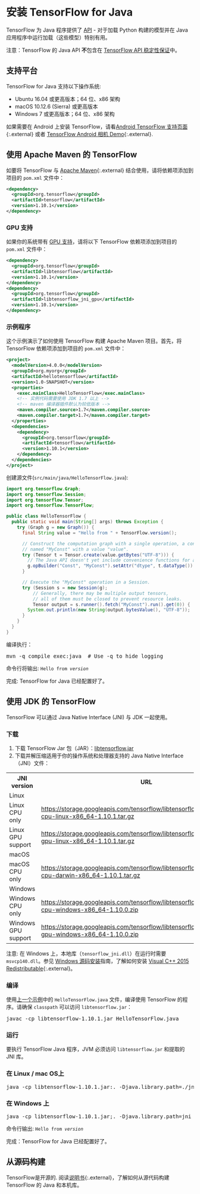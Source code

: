 # 安装 TensorFlow for Java

TensorFlow 为 Java 程序提供了 [API](https://www.tensorflow.org/api_docs/java/reference/org/tensorflow/package-summary) -  对于加载 Python 构建的模型并在 Java 应用程序中运行加载（这些模型）特别有用。

注意：TensorFlow 的 Java API **不**包含在 [TensorFlow API 稳定性保证](../guide/version_compat.md)中。

## 支持平台

TensorFlow for Java 支持以下操作系统:

* Ubuntu 16.04 或更高版本；64 位、x86 架构
* macOS 10.12.6 (Sierra) 或更高版本
* Windows 7 或更高版本；64 位、x86 架构

如果需要在 Android 上安装 TensorFlow，请看[Android TensorFlow 支持页面](https://github.com/tensorflow/tensorflow/tree/master/tensorflow/contrib/android){:.external} 或者 [TensorFlow Android 相机 Demo](https://github.com/tensorflow/tensorflow/tree/master/tensorflow/examples/android){:.external}.

## 使用 Apache Maven 的 TensorFlow

如要将 TensorFlow 与 [Apache Maven](https://maven.apache.org){:.external} 结合使用，请将依赖项添加到项目的 `pom.xml` 文件中：

```xml
<dependency>
  <groupId>org.tensorflow</groupId>
  <artifactId>tensorflow</artifactId>
  <version>1.10.1</version>
</dependency>
```

### GPU 支持

如果你的系统带有 [GPU 支持](./gpu.md)，请将以下 TensorFlow 依赖项添加到项目的 `pom.xml` 文件中：

```xml
<dependency>
  <groupId>org.tensorflow</groupId>
  <artifactId>libtensorflow</artifactId>
  <version>1.10.1</version>
</dependency>
<dependency>
  <groupId>org.tensorflow</groupId>
  <artifactId>libtensorflow_jni_gpu</artifactId>
  <version>1.10.1</version>
</dependency>
```

### 示例程序

这个示例演示了如何使用 TensorFlow 构建 Apache Maven 项目。首先，将 TensorFlow 依赖项添加到项目的 `pom.xml` 文件中：

```xml
<project>
  <modelVersion>4.0.0</modelVersion>
  <groupId>org.myorg</groupId>
  <artifactId>hellotensorflow</artifactId>
  <version>1.0-SNAPSHOT</version>
  <properties>
    <exec.mainClass>HelloTensorFlow</exec.mainClass>
	<!-- 实例代码需要使用 JDK 1.7 以上 -->
	<!-- maven 编译器插件默认为较低版本 -->
	<maven.compiler.source>1.7</maven.compiler.source>
	<maven.compiler.target>1.7</maven.compiler.target>
  </properties>
  <dependencies>
    <dependency>
	  <groupId>org.tensorflow</groupId>
	  <artifactId>tensorflow</artifactId>
	  <version>1.10.1</version>
	</dependency>
  </dependencies>
</project>
```

创建源文件(`src/main/java/HelloTensorFlow.java`):

```java
import org.tensorflow.Graph;
import org.tensorflow.Session;
import org.tensorflow.Tensor;
import org.tensorflow.TensorFlow;

public class HelloTensorFlow {
  public static void main(String[] args) throws Exception {
	try (Graph g = new Graph()) {
	  final String value = "Hello from " + TensorFlow.version();

	  // Construct the computation graph with a single operation, a constant
	  // named "MyConst" with a value "value".
	  try (Tensor t = Tensor.create(value.getBytes("UTF-8"))) {
	    // The Java API doesn't yet include convenience functions for adding operations.
		g.opBuilder("Const", "MyConst").setAttr("dtype", t.dataType()).setAttr("value", t).build();
	  }

	  // Execute the "MyConst" operation in a Session.
	  try (Session s = new Session(g);
	      // Generally, there may be multiple output tensors,
		  // all of them must be closed to prevent resource leaks.
		  Tensor output = s.runner().fetch("MyConst").run().get(0)) {
	    System.out.println(new String(output.bytesValue(), "UTF-8"));
	  }
    }
  }
}
```

编译执行：

<pre class="devsite-terminal prettyprint lang-bsh">
mvn -q compile exec:java  # Use -q to hide logging
</pre>

命令行将输出: <code>Hello from <em>version</em></code>

完成: TensorFlow for Java 已经配置好了。

## 使用 JDK 的 TensorFlow

TensorFlow 可以通过 Java Native Interface (JNI) 与 JDK 一起使用。

### 下载

1. 下载 TensorFlow Jar 包（JAR）：[libtensorflow.jar](https://storage.googleapis.com/tensorflow/libtensorflow/libtensorflow-1.10.1.jar)
2. 下载并解压缩适用于你的操作系统和处理器支持的 Java Native Interface（JNI）文件：

<table>
  <tr><th>JNI version</th><th>URL</th></tr>
  <tr class="alt"><td colspan="2">Linux</td></tr>
  <tr>
    <td>Linux CPU only</td>
    <td class="devsite-click-to-copy"><a href="https://storage.googleapis.com/tensorflow/libtensorflow/libtensorflow_jni-cpu-linux-x86_64-1.10.1.tar.gz">https://storage.googleapis.com/tensorflow/libtensorflow/libtensorflow_jni-cpu-linux-x86_64-1.10.1.tar.gz</a></td>
  </tr>
  <tr>
    <td>Linux GPU support</td>
    <td class="devsite-click-to-copy"><a href="https://storage.googleapis.com/tensorflow/libtensorflow/libtensorflow_jni-gpu-linux-x86_64-1.10.1.tar.gz">https://storage.googleapis.com/tensorflow/libtensorflow/libtensorflow_jni-gpu-linux-x86_64-1.10.1.tar.gz</a></td>
  </tr>
  <tr class="alt"><td colspan="2">macOS</td></tr>
  <tr>
    <td>macOS CPU only</td>
    <td class="devsite-click-to-copy"><a href="https://storage.googleapis.com/tensorflow/libtensorflow/libtensorflow_jni-cpu-darwin-x86_64-1.10.1.tar.gz">https://storage.googleapis.com/tensorflow/libtensorflow/libtensorflow_jni-cpu-darwin-x86_64-1.10.1.tar.gz</a></td>
  </tr>
  <tr class="alt"><td colspan="2">Windows</td></tr>
  <tr>
    <td>Windows CPU only</td>
    <td class="devsite-click-to-copy"><a href="https://storage.googleapis.com/tensorflow/libtensorflow/libtensorflow_jni-cpu-windows-x86_64-1.10.0.zip">https://storage.googleapis.com/tensorflow/libtensorflow/libtensorflow_jni-cpu-windows-x86_64-1.10.0.zip</a></td>
  </tr>
  <tr>
    <td>Windows GPU support</td>
    <td class="devsite-click-to-copy"><a href="https://storage.googleapis.com/tensorflow/libtensorflow/libtensorflow_jni-gpu-windows-x86_64-1.10.0.zip">https://storage.googleapis.com/tensorflow/libtensorflow/libtensorflow_jni-gpu-windows-x86_64-1.10.0.zip</a></td>
  </tr>
</table>

注意: 在 Windows 上，本地库（`tensorflow_jni.dll`）在运行时需要 `msvcp140.dll`。参见 [Windows 源码安装](./source_windows.md)指南，了解如何安装 [Visual C++ 2015 Redistributable](https://www.microsoft.com/en-us/download/details.aspx?id=48145){:.external}。

### 编译

使用[上一个示例](#example)中的 `HelloTensorFlow.java` 文件，编译使用 TensorFlow 的程序。请确保 `classpath` 可以访问 `libtensorflow.jar`：

<pre class="devsite-terminal devsite-click-to-copy">
javac -cp libtensorflow-1.10.1.jar HelloTensorFlow.java
</pre>

### 运行

要执行 TensorFlow Java 程序，JVM 必须访问 `libtensorflow.jar` 和提取的 JNI 库。

<div class="ds-selector-tabs">
<section>
<h3>在 Linux / mac OS上</h3>
<pre class="devsite-terminal devsite-click-to-copy">java -cp libtensorflow-1.10.1.jar:. -Djava.library.path=./jni HelloTensorFlow</pre>
</section>
<section>
<h3>在 Windows 上</h3>
<pre class="devsite-terminal tfo-terminal-windows devsite-click-to-copy">java -cp libtensorflow-1.10.1.jar;. -Djava.library.path=jni HelloTensorFlow</pre>
</section>
</div><!--/ds-selector-tabs-->

命令行输出: <code>Hello from <em>version</em></code>

完成：TensorFlow for Java 已经配置好了。

## 从源码构建

TensorFlow是开源的. 阅读[说明书](https://github.com/tensorflow/tensorflow/blob/master/tensorflow/java/README.md){:.external}，了解如何从源代码构建 TensorFlow 的 Java 和本机库。
